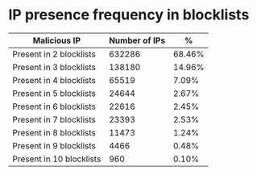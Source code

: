 # IP presence frequency in blocklists
| Malicious IP | Number of IPs | % |
|----|----|----|
| Present in 2 blocklists | 632286 | 68.46% |
| Present in 3 blocklists | 138180 | 14.96% |
| Present in 4 blocklists | 65519 | 7.09% |
| Present in 5 blocklists | 24644 | 2.67% |
| Present in 6 blocklists | 22616 | 2.45% |
| Present in 7 blocklists | 23393 | 2.53% |
| Present in 8 blocklists | 11473 | 1.24% |
| Present in 9 blocklists | 4466 | 0.48% |
| Present in 10 blocklists | 960 | 0.10% |
